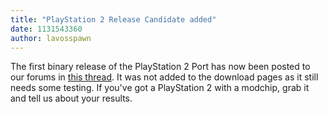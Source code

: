 ```yaml
---
title: "PlayStation 2 Release Candidate added"
date: 1131543360
author: lavosspawn
---
```


The first binary release of the PlayStation 2 Port has now been posted to our forums in [this thread](http://forums.scummvm.org/viewtopic.php?t=206). It was not added to the download pages as it still needs some testing. If you've got a PlayStation 2 with a modchip, grab it and tell us about your results.
